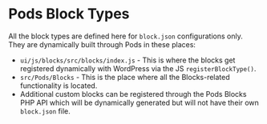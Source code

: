 # Pods Block Types

All the block types are defined here for `block.json` configurations only. They are dynamically built through Pods in these places:

* `ui/js/blocks/src/blocks/index.js` - This is where the blocks get registered dynamically with WordPress via the JS `registerBlockType()`.
* `src/Pods/Blocks` - This is the place where all the Blocks-related functionality is located.
* Additional custom blocks can be registered through the Pods Blocks PHP API which will be dynamically generated but will not have their own `block.json` file.
